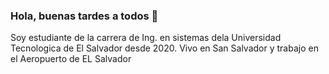 ### Hola, buenas tardes a todos 👋
Soy estudiante de la carrera de Ing. en sistemas dela Universidad Tecnologica de El Salvador desde 2020. Vivo en San Salvador y trabajo en el Aeropuerto de EL Salvador

<!--
**YOVANNYm/YOVANNYm** is a ✨ _special_ ✨ repository because its `README.md` (this file) appears on your GitHub profile.

Here are some ideas to get you started:

- 🔭 I’m currently working on ...
- 🌱 I’m currently learning ...
- 👯 I’m looking to collaborate on ...
- 🤔 I’m looking for help with ...
- 💬 Ask me about ...
- 📫 How to reach me: ...
- 😄 Pronouns: ...
- ⚡ Fun fact: ...
-->
